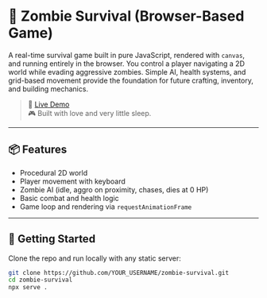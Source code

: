 # 🧟 Zombie Survival (Browser-Based Game)

A real-time survival game built in pure JavaScript, rendered with `canvas`, and running entirely in the browser. You control a player navigating a 2D world while evading aggressive zombies. Simple AI, health systems, and grid-based movement provide the foundation for future crafting, inventory, and building mechanics.

> 🔗 [Live Demo](https://apocalypticZ.vercel.app)  
> 🎮 Built with love and very little sleep.

---

## 📦 Features

- Procedural 2D world
- Player movement with keyboard
- Zombie AI (idle, aggro on proximity, chases, dies at 0 HP)
- Basic combat and health logic
- Game loop and rendering via `requestAnimationFrame`

---

## 🚀 Getting Started

Clone the repo and run locally with any static server:

```bash
git clone https://github.com/YOUR_USERNAME/zombie-survival.git
cd zombie-survival
npx serve .
